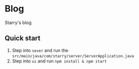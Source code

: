 # Blog
Starry's blog

## Quick start
1. Step into `sever` and run the `src/main/java/com/starry/server/ServerApplication.java`
2. Step into `ui` and run `npm install & npm start`